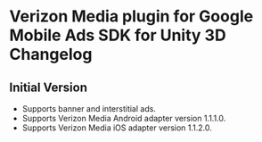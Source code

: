 # Verizon Media plugin for Google Mobile Ads SDK for Unity 3D Changelog

## Initial Version
- Supports banner and interstitial ads.
- Supports Verizon Media Android adapter version 1.1.1.0.
- Supports Verizon Media iOS adapter version 1.1.2.0.
